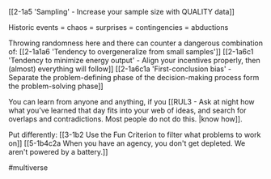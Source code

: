 [[2-1a5 'Sampling' - Increase your sample size with QUALITY data]]

Historic events = chaos = surprises = contingencies = abductions

Throwing randomness here and there can counter a dangerous combination of:
[[2-1a1a6 'Tendency to overgeneralize from small samples']]
[[2-1a6c1 'Tendency to minimize energy output' - Align your incentives properly, then (almost) everything will follow]]
[[2-1a6c1a 'First-conclusion bias' - Separate the problem-defining phase of the decision-making process form the problem-solving phase]]

You can learn from anyone and anything, if you [[RUL3 - Ask at night how what you’ve learned that day fits into your web of ideas, and search for overlaps and contradictions. Most people do not do this. |know how]].

Put differently:
[[3-1b2 Use the Fun Criterion to filter what problems to work on]]
[[5-1b4c2a When you have an agency, you don't get depleted. We aren't powered by a battery.]]

#multiverse 